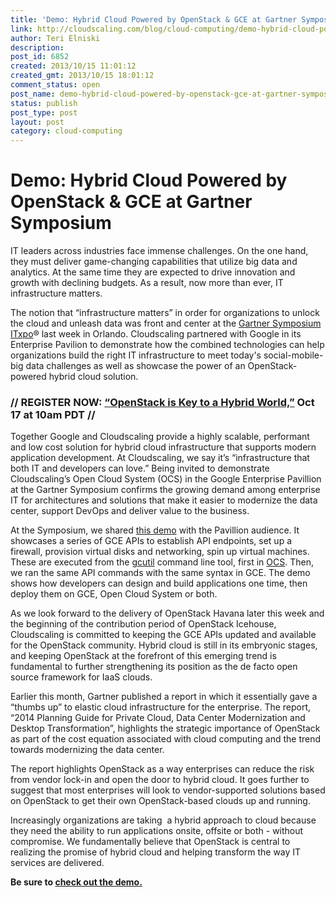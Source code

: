```yaml
---
title: 'Demo: Hybrid Cloud Powered by OpenStack & GCE at Gartner Symposium'
link: http://cloudscaling.com/blog/cloud-computing/demo-hybrid-cloud-powered-by-openstack-gce-at-gartner-symposium/
author: Teri Elniski
description: 
post_id: 6852
created: 2013/10/15 11:01:12
created_gmt: 2013/10/15 18:01:12
comment_status: open
post_name: demo-hybrid-cloud-powered-by-openstack-gce-at-gartner-symposium
status: publish
post_type: post
layout: post
category: cloud-computing
---
```


# Demo: Hybrid Cloud Powered by OpenStack & GCE at Gartner Symposium

IT leaders across industries face immense challenges. On the one hand, they must deliver game-changing capabilities that utilize big data and analytics. At the same time they are expected to drive innovation and growth with declining budgets. As a result, now more than ever, IT infrastructure matters.

The notion that “infrastructure matters” in order for organizations to unlock the cloud and unleash data was front and center at the [Gartner Symposium ITxpo](http://www.gartner.com/technology/symposium/)® last week in Orlando. Cloudscaling partnered with Google in its Enterprise Pavilion to demonstrate how the combined technologies can help organizations build the right IT infrastructure to meet today's social-mobile-big data challenges as well as showcase the power of an OpenStack-powered hybrid cloud solution.

### // REGISTER NOW: [“OpenStack is Key to a Hybrid World,”](http://go.cloudscaling.com/cloudscaling-fall-2013-webinar-series) Oct 17 at 10am PDT //

Together Google and Cloudscaling provide a highly scalable, performant and low cost solution for hybrid cloud infrastructure that supports modern application development. At Cloudscaling, we say it’s “infrastructure that both IT and developers can love.” Being invited to demonstrate Cloudscaling’s Open Cloud System (OCS) in the Google Enterprise Pavillion at the Gartner Symposium confirms the growing demand among enterprise IT for architectures and solutions that make it easier to modernize the data center, support DevOps and deliver value to the business.

At the Symposium, we shared [this demo](http://go.cloudscaling.com/hybrid-cloud-demonstration-signup) with the Pavillion audience. It showcases a series of GCE APIs to establish API endpoints, set up a firewall, provision virtual disks and networking, spin up virtual machines. These are executed from the [gcutil](https://developers.google.com/compute/docs/gcutil/) command line tool, first in [OCS](/products/ocs-system-overview/). Then, we ran the same API commands with the same syntax in GCE. The demo shows how developers can design and build applications one time, then deploy them on GCE, Open Cloud System or both.

As we look forward to the delivery of OpenStack Havana later this week and the beginning of the contribution period of OpenStack Icehouse, Cloudscaling is committed to keeping the GCE APIs updated and available for the OpenStack community. Hybrid cloud is still in its embryonic stages, and keeping OpenStack at the forefront of this emerging trend is fundamental to further strengthening its position as the de facto open source framework for IaaS clouds.

Earlier this month, Gartner published a report in which it essentially gave a “thumbs up” to elastic cloud infrastructure for the enterprise. The report, “2014 Planning Guide for Private Cloud, Data Center Modernization and Desktop Transformation”, highlights the strategic importance of OpenStack as part of the cost equation associated with cloud computing and the trend towards modernizing the data center.

The report highlights OpenStack as a way enterprises can reduce the risk from vendor lock-in and open the door to hybrid cloud. It goes further to suggest that most enterprises will look to vendor-supported solutions based on OpenStack to get their own OpenStack-based clouds up and running.

Increasingly organizations are taking  a hybrid approach to cloud because they need the ability to run applications onsite, offsite or both - without compromise. We fundamentally believe that OpenStack is central to realizing the promise of hybrid cloud and helping transform the way IT services are delivered.

**Be sure to [check out the demo.](http://go.cloudscaling.com/hybrid-cloud-demonstration-signup)**